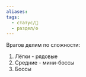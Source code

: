 ```yaml
---
aliases: 
tags:
  - статус/🌱
  - раздел/⚙
---
```


Врагов делим по сложности:
1. Лёгки - рядовые
2. Средние - мини-боссы
3. Боссы